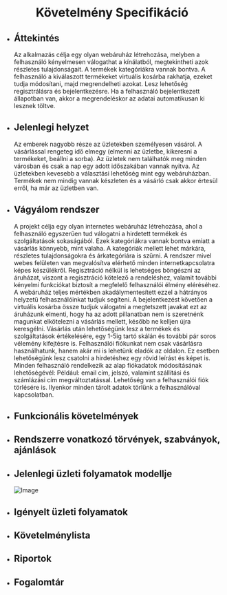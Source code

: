 <center><h1>Követelmény Specifikáció</h1></center>

* <h2>Áttekintés</h2>

    Az alkalmazás célja egy olyan webáruház létrehozása, melyben a felhasználó kényelmesen válogathat
    a kínálatból, megtekintheti azok részletes tulajdonságait. A termékek kategóriákra vannak bontva.
    A felhasználó a kiválaszott termékeket virtuális kosárba rakhatja, ezeket tudja módosítani,
    majd megrendelheti azokat. Lesz lehetőség regisztrálásra és bejelentkezésre. Ha a felhasználó
    bejelentkezett állapotban van, akkor a megrendeléskor az adatai automatikusan ki lesznek töltve.

* <h2>Jelenlegi helyzet</h2>

    Az emberek nagyobb része az üzletekben személyesen vásárol. A vásárlással rengeteg idő elmegy
    (elmenni az üzletbe, kikeresni a termékeket, beállni a sorba). Az üzletek nem találhatók meg
    minden városban és csak a nap egy adott időszakában vannak nyitva. Az üzletekben kevesebb a választási
    lehetőség mint egy webáruházban. Termékek nem mindig vannak készleten és a vásárló csak akkor értesül
    erről, ha már az üzletben van. 

* <h2>Vágyálom rendszer</h2>

    A projekt célja egy olyan internetes webáruház létrehozása, 
    ahol a felhasználó egyszerűen tud válogatni a hirdetett termékek és 
    szolgáltatások sokaságából. Ezek kategóriákra vannak bontva emiatt a 
    vásárlás könnyebb, mint valaha. A kategóriák mellett lehet márkára,
    részletes tulajdonságokra és árkategóriára is szűrni. A rendszer 
    mivel webes felületen van megvalósítva elérhető minden 
    internetkapcsolatra képes készülékről. Regisztráció nélkül is 
    lehetséges böngészni az áruházat, viszont a regisztráció kötelező a 
    rendeléshez, valamit további kényelmi funkciókat biztosít a megfelelő 
    felhasználói élmény eléréséhez. A webáruház teljes mértékben 
    akadálymentesített ezzel a hátrányos helyzetű felhasználóinkat tudjuk 
    segíteni. A bejelentkezést követően a virtuális kosárba össze tudjuk 
    válogatni a megtetszett javakat ezt az áruházunk elmenti, hogy ha az 
    adott pillanatban nem is szeretnénk magunkat elkötelezni a vásárlás 
    mellett, később ne kelljen újra keresgélni. Vásárlás után 
    lehetőségünk lesz a termékek és szolgáltatások értékelésére, egy 
    1-5ig tartó skálán és további pár soros vélemény kifejtésre is. 
    Felhasználói fiókunkat nem csak vásárlásra használhatunk, hanem akár 
    mi is lehetünk eladók az oldalon. Ez esetben lehetőségünk lesz 
    csatolni a hirdetéshez egy rövid leírást és képet is. Minden 
    felhasználó rendelkezik az alap fiókadatok módosításának 
    lehetőségévél: Például: email cím, jelszó, valamint szállítási és 
    számlázási cím megváltoztatással. Lehetőség van a felhasználói fiók 
    törlésére is. Ilyenkor minden tárolt adatok törlünk a felhasználóval 
    kapcsolatban.
    
* <h2>Funkcionális követelmények</h2>

* <h2>Rendszerre vonatkozó törvények, szabványok, ajánlások</h2>

* <h2>Jelenlegi üzleti folyamatok modellje</h2>
    
    ![Image](https://github.com/unicsbalint/AFP_2nd_project/blob/master/Pictures/Jelenlegi_uzleti_folyamat_modell.png)

* <h2>Igényelt üzleti folyamatok</h2>

* <h2>Követelménylista</h2>

* <h2>Riportok</h2>

* <h2>Fogalomtár</h2>